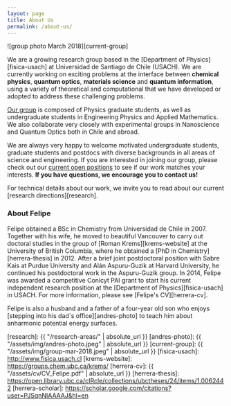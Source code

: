 ```yaml
---
layout: page
title: About Us
permalink: /about-us/
---
```


![group photo March 2018][current-group]

We are a growing research group based in the [Department of Physics][fisica-usach] at Universidad de Santiago de Chile (USACH). We are currently working on exciting problems at the interface between **chemical physics**, **quantum optics**, **materials science** and **quantum information**, using a variety of theoretical and computational  that we have developed or adopted to address these challenging problems.   

[Our group](/people/) is composed of Physics graduate students, as well as undergraduate students in Engineering Physics and Applied Mathematics. We also collaborate very closely with experimental groups in Nanoscience and Quantum Optics both in Chile and abroad.

We are always very happy to welcome motivated undergraduate students, graduate students and postdocs with diverse backgrounds in all areas of science and engineering. If you are interested in joining our group, please check out our [current open positions](/openings/) to see if our work matches your interests. **If you have questions, we encourage you to contact us!**

For technical details about our work, we invite you to read about our current [research directions][research].

### About Felipe

Felipe obtained a BSc in Chemistry from Universidad de Chile in 2007. Together with his wife, he moved to beautiful Vancouver to carry out doctoral studies in the group of [Roman Krems][krems-website] at the University of British Columbia, where he obtained a [PhD in Chemistry][herrera-thesis] in 2012. After a brief joint postdoctoral position with Sabre Kais at Purdue University and Alán Aspuru-Guzik at Harvard University, he continued his postdoctoral work in the Aspuru-Guzik group. In 2014, Felipe was awarded a competitive Conicyt PAI grant to start his current independent research position at the [Department of Physics][fisica-usach] in USACH. For more information, please see [Felipe's CV][herrera-cv].

Felipe is also a husband and a father of a four-year old son who enjoys [stepping into his dad´s office][andres-photo] to teach him about anharmonic potential energy surfaces.


[research]: {{ "/research-areas/" | absolute_url }}
[andres-photo]: {{ "/assets/img/andres-photo.jpeg" | absolute_url }}
[current-group]: {{ "/assets/img/group-mar-2018.jpeg" | absolute_url }}
[fisica-usach]: http://www.fisica.usach.cl
[krems-website]: https://groups.chem.ubc.ca/krems/ 
[herrera-cv]: {{ "/assets/cv/CV_Felipe.pdf" | absolute_url }}
[herrera-thesis]: https://open.library.ubc.ca/cIRcle/collections/ubctheses/24/items/1.0062442
[herrera-scholar]: https://scholar.google.com/citations?user=PJSqnNIAAAAJ&hl=en
